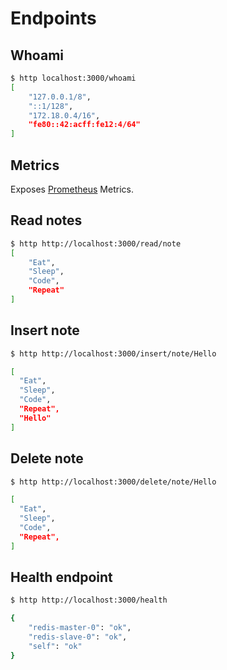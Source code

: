 # Endpoints

## Whoami

```bash
$ http localhost:3000/whoami
[
    "127.0.0.1/8",
    "::1/128",
    "172.18.0.4/16",
    "fe80::42:acff:fe12:4/64"
]
```

## Metrics

Exposes [Prometheus](https://prometheus.io/) Metrics.

## Read notes

```bash
$ http http://localhost:3000/read/note
[
    "Eat",
    "Sleep",
    "Code",
    "Repeat"
]

```

## Insert note

```bash
$ http http://localhost:3000/insert/note/Hello

[
  "Eat",
  "Sleep",
  "Code",
  "Repeat",
  "Hello"
]
```

## Delete note

```bash
$ http http://localhost:3000/delete/note/Hello

[
  "Eat",
  "Sleep",
  "Code",
  "Repeat",
]
```

## Health endpoint

```bash
$ http http://localhost:3000/health

{
    "redis-master-0": "ok",
    "redis-slave-0": "ok",
    "self": "ok"
}
```
